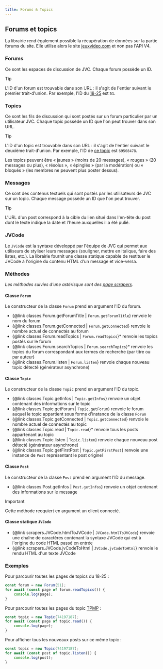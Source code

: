```yaml
---
title: Forums & Topics
---
```


## Forums et topics

La librairie rend également possible la récupération de données sur la partie forums du site. Elle utilise alors le site [jeuxvideo.com](https://www.jeuxvideo.com) et non pas l'API V4.

### Forums

Ce sont les espaces de discussion de JVC. Chaque forum possède un ID. 

> [!TIP]
> L'ID d'un forum est trouvable dans son URL : il s'agit de l'entier suivant le premier trait-d'union. Par exemple, l'ID du [18-25](https://www.jeuxvideo.com/forums/0-51-0-1-0-1-0-blabla-18-25-ans.htm) est `51`.

### Topics

Ce sont les fils de discussion qui sont postés sur un forum particulier par un utilisateur JVC. Chaque topic possède un ID que l'on peut trouver dans son URL.

> [!TIP]
> L'ID d'un topic est trouvable dans son URL : il s'agit de l'entier suivant le deuxième trait-d'union. Par exemple, l'ID de [ce topic](https://www.jeuxvideo.com/forums/42-51-69508478-1-0-1-0-moderation-ultime-pas-nous.htm) est `69508478`.

Les topics peuvent être « jaunes » (moins de 20 messages), « rouges » (20 messages ou plus), « résolus », « épinglés » (par la modération) ou « bloqués » (les membres ne peuvent plus poster dessus).

### Messages

Ce sont des contenus textuels qui sont postés par les utilisateurs de JVC sur un topic. Chaque message possède un ID que l'on peut trouver.

> [!TIP]
> L'URL d'un post correspond à la cible du lien situé dans l'en-tête du post dont le texte indique la date et l'heure auxquelles il a été pulié. 

### JVCode

Le `JVCode` est la syntaxe développé par l'équipe de JVC qui permet aux utiliseurs de styliser leurs messages (souligner, mettre en italique, faire des listes, etc.). La librairie fournit une classe statique capable de restituer le JVCode à l'origine du contenu HTML d'un message et vice-versa.

### Méthodes
*Les méthodes suivies d'une astérisque sont des [page scrapers](../scraping.md#page-scrapers).*

#### Classe `Forum`

Le constructeur de la classe `Forum` prend en argument l'ID du forum.

- {@link classes.Forum.getForumTitle | `Forum.getForumTitle`} renvoie le nom du forum
- {@link classes.Forum.getConnected | `Forum.getConnected`} renvoie le nombre actuel de connectés au forum
- {@link classes.Forum.readTopics | `Forum.readTopics`}* renvoie les topics postés sur le forum
- {@link classes.Forum.searchTopics | `Forum.searchTopics`}* renvoie les topics du forum correspondant aux termes de recherche (par titre ou par auteur)
- {@link classes.Forum.listen | `Forum.listen`} renvoie chaque nouveau topic détecté (générateur asynchrone)

#### Classe `Topic`

Le constructeur de la classe `Topic` prend en argument l'ID du topic.

- {@link classes.Topic.getInfos | `Topic.getInfos`} renvoie un objet contenant des informations sur le topic
- {@link classes.Topic.getForum | `Topic.getForum`} renvoie le forum auquel le topic appartient sous forme d'instance de la classe `Forum`
- {@link classes.Topic.getConnected | `Topic.getConnected`} renvoie le nombre actuel de connectés au topic
- {@link classes.Topic.read | `Topic.read`}* renvoie tous les posts appartenant au topic
- {@link classes.Topic.listen | `Topic.listen`} renvoie chaque nouveau post détecté (générateur asynchrone)
- {@link classes.Topic.getFirstPost | `Topic.getFirstPost`} renvoie une instance de `Post` représentant le post originel

#### Classe `Post`

Le constructeur de la classe `Post` prend en argument l'ID du message.

- {@link classes.Post.getInfos | `Post.getInfos`} renvoie un objet contenant des informations sur le message

> [!IMPORTANT]
> Cette méthode recquiert en argument un client connecté.

#### Classe statique `JVCode`

- {@link scrapers.JVCode.htmlToJVCode | `JVCode.htmlToJVCode`} renvoie une chaîne de caractères contenant la syntaxe JVCode qui est à l'origine du code HTML passé en entrée
- {@link scrapers.JVCode.jvCodeToHtml | `JVCode.jvCodeToHtml`} renvoie le rendu HTML d'un texte JVCode

### Exemples

Pour parcourir toutes les pages de topics du 18-25 :

```ts
const forum = new Forum(51);
for await (const page of forum.readTopics()) {
    console.log(page);
}
```

Pour parcourir toutes les pages du topic [TPMP](https://www.jeuxvideo.com/forums/42-51-74197187-1-0-1-0-tpmp-official-nobug.htm) : 
```ts
const topic = new Topic(74197187);
for await (const page of topic.read()) {
    console.log(page);
}
```

Pour afficher tous les nouveaux posts sur ce même topic :
```ts
const topic = new Topic(74197187);
for await (const post of topic.listen()) {
    console.log(post);
}
```